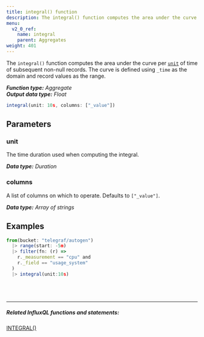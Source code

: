 ```yaml
---
title: integral() function
description: The integral() function computes the area under the curve per unit of time of subsequent non-null records.
menu:
  v2_0_ref:
    name: integral
    parent: Aggregates
weight: 401
---
```


The `integral()` function computes the area under the curve per [`unit`](#unit) of time of subsequent non-null records.
The curve is defined using `_time` as the domain and record values as the range.

_**Function type:** Aggregate_  
_**Output data type:** Float_

```js
integral(unit: 10s, columns: ["_value"])
```

## Parameters

### unit
The time duration used when computing the integral.

_**Data type:** Duration_

### columns
A list of columns on which to operate.
Defaults to `["_value"]`.

_**Data type:** Array of strings_

## Examples
```js
from(bucket: "telegraf/autogen")
  |> range(start: -5m)
  |> filter(fn: (r) =>
    r._measurement == "cpu" and
    r._field == "usage_system"
  )
  |> integral(unit:10s)
```

<hr style="margin-top:4rem"/>

##### Related InfluxQL functions and statements:
[INTEGRAL()](https://docs.influxdata.com/influxdb/latest/query_language/functions/#integral)
